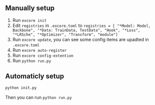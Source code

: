 ## Manually setup

1. Run `excore init`
2. Edit `registries` in `.excore.toml` to `registries = [ "*Model: Model, Backbone", "*Data: TrainData, TestData", "Hook", "*Loss", "*LRSche", "*Optimizer", "Transform", "module"]`
3. Run `excore update`, you can see some config items are upadted in `.excore.toml`
4. Run `excore auto-register`
5. Run `excore config-extention`
6. Run `python run.py`

## Automaticly setup
```bash
python init.py
```

Then you can run `python run.py`
